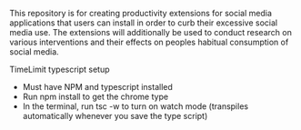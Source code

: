 This repository is for creating productivity extensions for social media applications that users can install in order to curb their excessive social media use. The extensions will additionally be used to conduct research on various interventions and their effects on peoples habitual consumption of social media.

TimeLimit typescript setup
- Must have NPM and typescript installed
- Run npm install to get the chrome type
- In the terminal, run tsc -w to turn on watch mode (transpiles automatically whenever you save the type script)